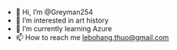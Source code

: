 - 👋 Hi, I’m @Greyman254
- 👀 I’m interested in art history
- 🌱 I’m currently learning Azure
- 📫 How to reach me lebohang.thuo@gmail.com

<!---
Greyman254/Greyman254 is a ✨ special ✨ repository because its `README.md` (this file) appears on your GitHub profile.
You can click the Preview link to take a look at your changes.
--->
